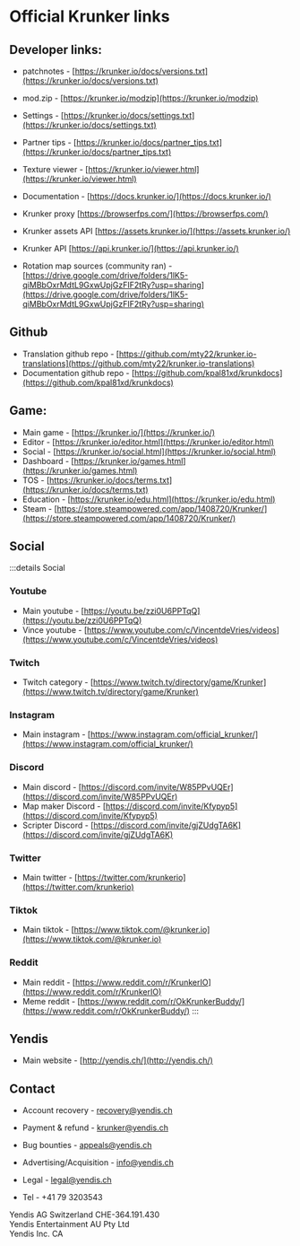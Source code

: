 # Official Krunker links

## Developer links:
- patchnotes -         [https://krunker.io/docs/versions.txt](https://krunker.io/docs/versions.txt)
- mod.zip -            [https://krunker.io/modzip](https://krunker.io/modzip)
- Settings -           [https://krunker.io/docs/settings.txt](https://krunker.io/docs/settings.txt)
- Partner tips -        [https://krunker.io/docs/partner_tips.txt](https://krunker.io/docs/partner_tips.txt)
- Texture viewer -      [https://krunker.io/viewer.html](https://krunker.io/viewer.html)
- Documentation -       [https://docs.krunker.io/](https://docs.krunker.io/)
- Krunker proxy         [https://browserfps.com/](https://browserfps.com/)
- Krunker assets API    [https://assets.krunker.io/](https://assets.krunker.io/)
- Krunker API           [https://api.krunker.io/](https://api.krunker.io/)

- Rotation map sources (community ran) - [https://drive.google.com/drive/folders/1lK5-qiMBbOxrMdtL9GxwUpjGzFIF2tRy?usp=sharing](https://drive.google.com/drive/folders/1lK5-qiMBbOxrMdtL9GxwUpjGzFIF2tRy?usp=sharing)

## Github
- Translation github repo - [https://github.com/mty22/krunker.io-translations](https://github.com/mty22/krunker.io-translations)
- Documentation github repo - [https://github.com/kpal81xd/krunkdocs](https://github.com/kpal81xd/krunkdocs)

## Game:
- Main game -           [https://krunker.io/](https://krunker.io/)
- Editor -              [https://krunker.io/editor.html](https://krunker.io/editor.html)
- Social -              [https://krunker.io/social.html](https://krunker.io/social.html)
- Dashboard -           [https://krunker.io/games.html](https://krunker.io/games.html)
- TOS -                  [https://krunker.io/docs/terms.txt](https://krunker.io/docs/terms.txt)
- Education -           [https://krunker.io/edu.html](https://krunker.io/edu.html)
- Steam -               [https://store.steampowered.com/app/1408720/Krunker/](https://store.steampowered.com/app/1408720/Krunker/)

## Social
:::details Social

### Youtube
- Main youtube -      [https://youtu.be/zzi0U6PPTqQ](https://youtu.be/zzi0U6PPTqQ)
- Vince youtube -    [https://www.youtube.com/c/VincentdeVries/videos](https://www.youtube.com/c/VincentdeVries/videos)

### Twitch
- Twitch category -  [https://www.twitch.tv/directory/game/Krunker](https://www.twitch.tv/directory/game/Krunker)

### Instagram
- Main instagram -   [https://www.instagram.com/official_krunker/](https://www.instagram.com/official_krunker/)

### Discord
- Main discord -     [https://discord.com/invite/W85PPvUQEr](https://discord.com/invite/W85PPvUQEr)
- Map maker Discord - [https://discord.com/invite/Kfypyp5](https://discord.com/invite/Kfypyp5)
- Scripter Discord -  [https://discord.com/invite/gjZUdgTA6K](https://discord.com/invite/gjZUdgTA6K)

### Twitter
- Main twitter -     [https://twitter.com/krunkerio](https://twitter.com/krunkerio)

### Tiktok
- Main tiktok -       [https://www.tiktok.com/@krunker.io](https://www.tiktok.com/@krunker.io)

### Reddit
- Main reddit -       [https://www.reddit.com/r/KrunkerIO](https://www.reddit.com/r/KrunkerIO)
- Meme reddit -       [https://www.reddit.com/r/OkKrunkerBuddy/](https://www.reddit.com/r/OkKrunkerBuddy/)
:::


## Yendis
- Main website -        [http://yendis.ch/](http://yendis.ch/)

## Contact
- Account recovery -            recovery@yendis.ch
- Payment & refund -           krunker@yendis.ch
- Bug bounties -                appeals@yendis.ch

- Advertising/Acquisition -     info@yendis.ch
- Legal -                      legal@yendis.ch
- Tel -                        +41 79 3203543

Yendis AG Switzerland CHE-364.191.430\
Yendis Entertainment AU Pty Ltd\
Yendis Inc. CA
